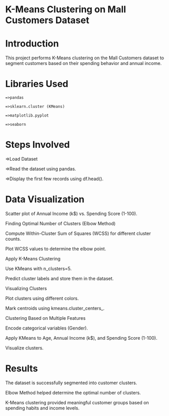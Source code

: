 # K-Means Clustering on Mall Customers Dataset

# Introduction

This project performs K-Means clustering on the Mall Customers dataset to segment customers based on their spending behavior and annual income.

# Libraries Used

    =>pandas

    =>sklearn.cluster (KMeans)

    =>matplotlib.pyplot

    =>seaborn

# Steps Involved

=>Load Dataset

=>Read the dataset using pandas.

=>Display the first few records using df.head().

# Data Visualization

Scatter plot of Annual Income (k$) vs. Spending Score (1-100).

Finding Optimal Number of Clusters (Elbow Method)

Compute Within-Cluster Sum of Squares (WCSS) for different cluster counts.

Plot WCSS values to determine the elbow point.

Apply K-Means Clustering

Use KMeans with n_clusters=5.

Predict cluster labels and store them in the dataset.

Visualizing Clusters

Plot clusters using different colors.

Mark centroids using kmeans.cluster_centers_.

Clustering Based on Multiple Features

Encode categorical variables (Gender).

Apply KMeans to Age, Annual Income (k$), and Spending Score (1-100).

Visualize clusters.

# Results

The dataset is successfully segmented into customer clusters.

Elbow Method helped determine the optimal number of clusters.

K-Means clustering provided meaningful customer groups based on spending habits and income levels.
